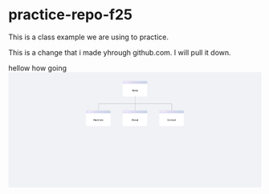 # practice-repo-f25
This is a class example we are using to practice.

This is a change that i made yhrough github.com. I will pull it down.

hellow how going
![Image Alt](https://github.com/harsh27v/practice-repo-f25/blob/8003f112814d5994283eda84b4047d0b0df5896d/Sitemap.png)
